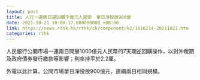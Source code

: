 ```yaml
---
layout: post
title: 人行一連兩日逆回購千億元人民幣　單日淨投放900億
date: 2021-10-21 10:00:17.000000000 +08:00
link: https://news.rthk.hk/rthk/ch/component/k2/1616214-20211021.htm
categories: rthk
---
```


人民銀行公開市場一連兩日開展1000億元人民幣的7天期逆回購操作，以對沖稅期及政府債券發行繳款等影響；利率持平於2.2厘。

外電以此計算，公開市場單日淨投放900億元，連續兩日相同規模。
